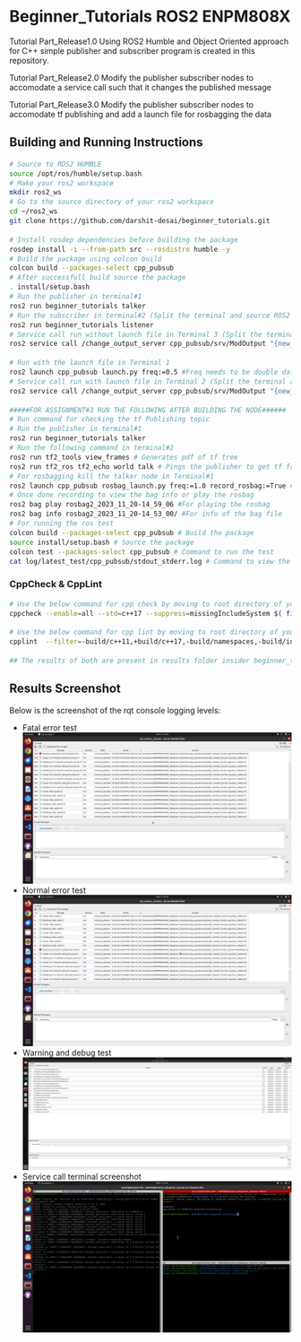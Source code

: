 # Beginner_Tutorials ROS2 ENPM808X

Tutorial Part_Release1.0
Using ROS2 Humble and Object Oriented approach for C++ simple publisher and subscriber program is created in this repository.

Tutorial Part_Release2.0
Modify the publisher subscriber nodes to accomodate a service call such that it changes the published message

Tutorial Part_Release3.0
Modify the publisher subscriber nodes to accomodate tf publishing and add a launch file for rosbagging the data

## Building and Running Instructions

```bash
# Source to ROS2 HUMBLE
source /opt/ros/humble/setup.bash
# Make your ros2 workspace
mkdir ros2_ws
# Go to the source directory of your ros2 workspace
cd ~/ros2_ws
git clone https://github.com/darshit-desai/beginner_tutorials.git

# Install rosdep dependencies before building the package
rosdep install -i --from-path src --rosdistro humble -y
# Build the package using colcon build
colcon build --packages-select cpp_pubsub
# After successfull build source the package
. install/setup.bash
# Run the publisher in terminal#1
ros2 run beginner_tutorials talker
# Run the subscriber in terminal#2 (Split the terminal and source ROS2 and the workspace setup.bash)
ros2 run beginner_tutorials listener
# Service call run without launch file in Terminal 3 (Split the terminal and source ROS2 and the workspace setup.bash)
ros2 service call /change_output_server cpp_pubsub/srv/ModOutput "{new_output: Hi I'm Darshit calling the service}"

# Run with the launch file in Terminal 1
ros2 launch cpp_pubsub launch.py freq:=0.5 #Freq needs to be double datatype 
# Service call run with launch file in Terminal 2 (Split the terminal and source ROS2 and the workspace setup.bash)
ros2 service call /change_output_server cpp_pubsub/srv/ModOutput "{new_output: Hi I'm Darshit calling the service}"

#####FOR ASSIGNMENT#3 RUN THE FOLLOWING AFTER BUILDING THE NODE######
# Run command for checking the tf Publishing topic
# Run the publisher in terminal#1
ros2 run beginner_tutorials talker
# Run the following command in terminal#2
ros2 run tf2_tools view_frames # Generates pdf of tf tree
ros2 run tf2_ros tf2_echo world talk # Pings the publisher to get tf frame messages
# For rosbagging kill the talker node in Terminal#1
ros2 launch cpp_pubsub rosbag_launch.py freq:=1.0 record_rosbag:=True #Note if record_rosbag is False then no rosbag will be recording
# Once done recording to view the bag info or play the rosbag
ros2 bag play rosbag2_2023_11_20-14_59_06 #For playing the rosbag
ros2 bag info rosbag2_2023_11_20-14_53_00/ #For info of the bag file
# For running the ros test
colcon build --packages-select cpp_pubsub # Build the package
source install/setup.bash # Source the package
colcon test --packages-select cpp_pubsub # Command to run the test
cat log/latest_test/cpp_pubsub/stdout_stderr.log # Command to view the test result
```

### CppCheck & CppLint
```bash
# Use the below command for cpp check by moving to root directory of your workspace
cppcheck --enable=all --std=c++17 --suppress=missingIncludeSystem $( find . -name *.cpp | grep -vE -e "^(./build/|./install/|./log/)" ) --check-config  &> results/cppcheck.txt

# Use the below command for cpp lint by moving to root directory of your workspace 
cpplint  --filter=-build/c++11,+build/c++17,-build/namespaces,-build/include_order $( find . -name *.cpp | grep -vE -e "^(./build/|./install/|./log/)" ) &> results/cpplint.txt 

## The results of both are present in results folder insider beginner_tutorials directory
```

## Results Screenshot

Below is the screenshot of the rqt console logging levels:

* Fatal error test
![](results/Fatal_error.png)
* Normal error test
![](results/Serv_Error.png)
* Warning and debug test
![](results/warn_debugmsg.png)
* Service call terminal screenshot
![](results/ServiceCall.png)




    

